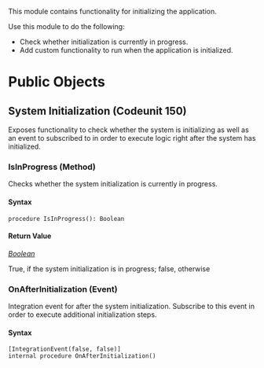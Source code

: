 This module contains functionality for initializing the application.

Use this module to do the following:
- Check whether initialization is currently in progress.
- Add custom functionality to run when the application is initialized.

# Public Objects
## System Initialization (Codeunit 150)

 Exposes functionality to check whether the system is initializing as well as an event to subscribed to in order to execute logic right after the system has initialized.
 

### IsInProgress (Method) <a name="IsInProgress"></a> 

 Checks whether the system initialization is currently in progress.
 

#### Syntax
```
procedure IsInProgress(): Boolean
```
#### Return Value
*[Boolean](https://docs.microsoft.com/en-us/dynamics365/business-central/dev-itpro/developer/methods-auto/boolean/boolean-data-type)*

True, if the system initialization is in progress; false, otherwise
### OnAfterInitialization (Event) <a name="OnAfterInitialization"></a> 

 Integration event for after the system initialization.
 Subscribe to this event in order to execute additional initialization steps.
 

#### Syntax
```
[IntegrationEvent(false, false)]
internal procedure OnAfterInitialization()
```
